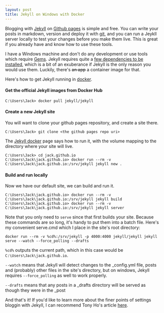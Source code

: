 ```yaml
---
layout: post
title: Jekyll on Windows with Docker
---
```


Blogging with [Jekyll][4] on [Github pages](https://pages.github.com/) is simple and free. You can write your posts in markdown, version and deploy it with [git][3], and you can run a Jeykll server locally to test your changes before you make them live. This is great if you already have and know how to use these tools.

I have a Windows machine and don't do any development or use tools which require [Gems][2]. Jekyll requires quite a [few dependencies to be installed][1], which is a bit of an exuberance if Jekyll is the only reason you would use them. Luckily, there's ~~an app~~ a container image for that. 

Here's how to get Jekyll running in [docker][5]. 

#### Get the official Jekyll images from Docker Hub  
~~~
C:\Users\Jack> docker pull jekyll/jekyll
~~~

#### Create a new Jekyll site
You will want to clone your github pages repository, and create a site there. 

~~~
C:\Users\Jack> git clone <the github pages repo uri>
~~~

The [Jekyll docker](https://github.com/jekyll/docker) page says how to run it, with the volume mapping to the directory where your site will live. 

~~~
C:\Users\Jack> cd jack.github.io
C:\Users\Jack\jack.github.io> docker run --rm -v  C:\Users\Jack\jack.github.io:/srv/jekyll jekyll new .
~~~

#### Build and run locally
Now we have our default site, we can build and run it. 
~~~
C:\Users\Jack\jack.github.io> docker run --rm -v  C:\Users\Jack\jack.github.io:/srv/jekyll jekyll build
C:\Users\Jack\jack.github.io> docker run --rm -v  C:\Users\Jack\jack.github.io:/srv/jekyll jekyll server
~~~
Note that you only need to `serve` since that first builds your site. 
Because these commands are so long, it's handy to put them into a batch file. Here's my convenient serve.cmd which I place in the site's root directory: 
~~~
docker run --rm -v %cd%:/srv/jekyll -p 4000:4000 jekyll/jekyll jekyll serve --watch --force_polling --drafts
~~~

`%cd%` outputs the current path, which in this case would be `C:\Users\Jack\jack.github.io`. 

`--watch` means that Jekyll will detect changes to the _config.yml file, posts and (probably) other files in the site's directory, but on windows, Jekyll requires `--force_polling` as well to work properly. 

`--drafts` means that any posts in a _drafts directory will be served as though they were in the _post

And that's it! If you'd like to learn more about the finer points of settings bloggin with Jekyll, I can recommend Tony Ho's article [here][6]. 

[ss]: {{site.url}}{{site.baseUrl}}/images/docker-shared-drives.PNG "Docker shared Drive"

[1]: https://jekyllrb.com/docs/installation/#requirements
[2]: https://rubygems.org/
[3]: https://git-scm.com/
[4]: https://jekyllrb.com/
[5]: https://docs.docker.com/
[6]: https://tonyho.net/how-i-took-30-days-to-start-a-blog/